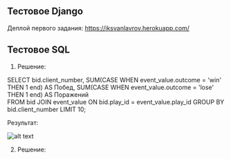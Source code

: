 
Тестовое Django
------------------------------
Деплой первого задания: https://iksvanlavrov.herokuapp.com/


Тестовое SQL
--------------------------------------


1) Решение:

SELECT bid.client_number, 
SUM(CASE WHEN event_value.outcome = 'win' THEN 1 end) AS Побед, 
SUM(CASE WHEN event_value.outcome = 'lose' THEN 1 end) AS Поражений  
FROM bid JOIN event_value ON bid.play_id = event_value.play_id 
GROUP BY bid.client_number LIMIT 10;

Результат:

![alt text](...)

2) Решение:

